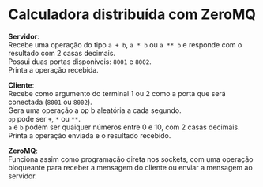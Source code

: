 # Calculadora distribuída com ZeroMQ

**Servidor**:  
Recebe uma operação do tipo ```a + b```, ```a * b``` ou ```a ** b``` e responde com o resultado com 2 casas decimais.  
Possui duas portas disponíveis: ```8001``` e ```8002```.  
Printa a operação recebida.  

**Cliente**:  
Recebe como argumento do terminal 1 ou 2 como a porta que será conectada (```8001``` ou ```8002```).  
Gera uma operação a op b aleatória a cada segundo.  
```op``` pode ser ```+```, ```*``` ou ```**```.  
```a``` e ```b``` podem ser quaiquer números entre 0 e 10, com 2 casas decimais.  
Printa a operação enviada e o resultado recebido.  

**ZeroMQ**:  
Funciona assim como programação direta nos sockets, com uma operação bloqueante para receber a mensagem do cliente ou enviar a mensagem ao servidor.
